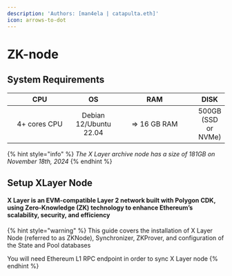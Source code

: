 ```yaml
---
description: 'Authors: [man4ela | catapulta.eth]'
icon: arrows-to-dot
---
```


# ZK-node

## System Requirements

<table><thead><tr><th width="150" align="center">CPU</th><th align="center">OS</th><th width="192" align="center">RAM</th><th align="center">DISK</th></tr></thead><tbody><tr><td align="center">4+ cores CPU</td><td align="center">Debian 12/Ubuntu 22.04</td><td align="center">=> 16 GB RAM</td><td align="center">500GB (SSD or NVMe)</td></tr></tbody></table>

{% hint style="info" %}
_The X Layer archive node has a size of 181GB on November 18th, 2024_
{% endhint %}

## Setup XLayer Node

#### X Layer is an EVM-compatible Layer 2 network built with Polygon CDK, using Zero-Knowledge (ZK) technology to enhance Ethereum’s scalability, security, and efficiency

{% hint style="warning" %}
This guide covers the installation of X Layer Node (referred to as ZKNode), Synchronizer, ZKProver, and configuration of the State and Pool databases



You will need Ethereum L1 RPC endpoint in order to sync X Layer node
{% endhint %}
